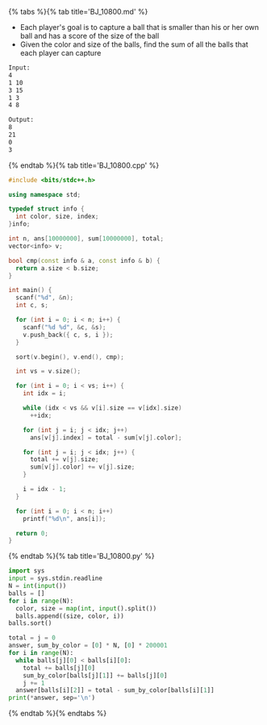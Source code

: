{% tabs %}{% tab title='BJ_10800.md' %}

* Each player's goal is to capture a ball that is smaller than his or her own ball and has a score of the size of the ball
* Given the color and size of the balls, find the sum of all the balls that each player can capture

```txt
Input:
4
1 10
3 15
1 3
4 8

Output:
8
21
0
3
```

{% endtab %}{% tab title='BJ_10800.cpp' %}

```cpp
#include <bits/stdc++.h>

using namespace std;

typedef struct info {
  int color, size, index;
}info;

int n, ans[10000000], sum[10000000], total;
vector<info> v;

bool cmp(const info & a, const info & b) {
  return a.size < b.size;
}

int main() {
  scanf("%d", &n);
  int c, s;

  for (int i = 0; i < n; i++) {
    scanf("%d %d", &c, &s);
    v.push_back({ c, s, i });
  }

  sort(v.begin(), v.end(), cmp);

  int vs = v.size();

  for (int i = 0; i < vs; i++) {
    int idx = i;

    while (idx < vs && v[i].size == v[idx].size)
      ++idx;

    for (int j = i; j < idx; j++)
      ans[v[j].index] = total - sum[v[j].color];

    for (int j = i; j < idx; j++) {
      total += v[j].size;
      sum[v[j].color] += v[j].size;
    }

    i = idx - 1;
  }

  for (int i = 0; i < n; i++)
    printf("%d\n", ans[i]);

  return 0;
}
```

{% endtab %}{% tab title='BJ_10800.py' %}

```py
import sys
input = sys.stdin.readline
N = int(input())
balls = []
for i in range(N):
  color, size = map(int, input().split())
  balls.append((size, color, i))
balls.sort()

total = j = 0
answer, sum_by_color = [0] * N, [0] * 200001
for i in range(N):
  while balls[j][0] < balls[i][0]:
    total += balls[j][0]
    sum_by_color[balls[j][1]] += balls[j][0]
    j += 1
  answer[balls[i][2]] = total - sum_by_color[balls[i][1]]
print(*answer, sep='\n')
```

{% endtab %}{% endtabs %}
